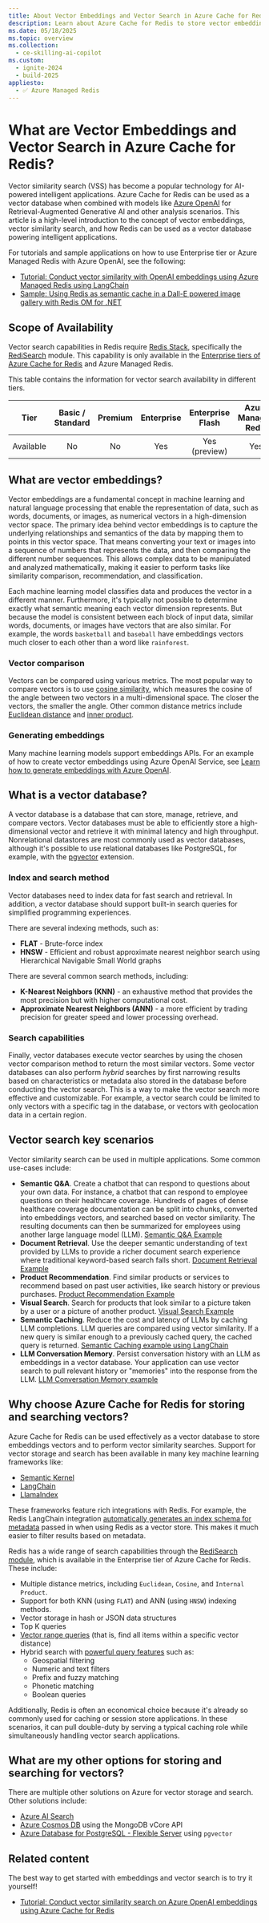 ```yaml
---
title: About Vector Embeddings and Vector Search in Azure Cache for Redis
description: Learn about Azure Cache for Redis to store vector embeddings and provide similarity search.
ms.date: 05/18/2025
ms.topic: overview
ms.collection:
  - ce-skilling-ai-copilot
ms.custom:
  - ignite-2024
  - build-2025
appliesto:
  - ✅ Azure Managed Redis
---
```


# What are Vector Embeddings and Vector Search in Azure Cache for Redis?

Vector similarity search (VSS) has become a popular technology for AI-powered intelligent applications. Azure Cache for Redis can be used as a vector database when combined with models like [Azure OpenAI](/azure/ai-services/openai/overview) for Retrieval-Augmented Generative AI and other analysis scenarios. This article is a high-level introduction to the concept of vector embeddings, vector similarity search, and how Redis can be used as a vector database powering intelligent applications.

For tutorials and sample applications on how to use Enterprise tier or Azure Managed Redis with Azure OpenAI, see the following:

- [Tutorial: Conduct vector similarity with OpenAI embeddings using Azure Managed Redis using LangChain](tutorial-vector-similarity.md)
- [Sample: Using Redis as semantic cache in a Dall-E powered image gallery with Redis OM for .NET](https://github.com/Azure-Samples/azure-redis-dalle-semantic-caching)

## Scope of Availability

Vector search capabilities in Redis require [Redis Stack](https://redis.io/docs/latest/operate/oss_and_stack/stack-with-enterprise/), specifically the [RediSearch](https://redis.io/docs/interact/search-and-query/) module. This capability is only available in the [Enterprise tiers of Azure Cache for Redis](redis-modules.md) and Azure Managed Redis.

This table contains the information for vector search availability in different tiers.

| Tier      | Basic / Standard | Premium | Enterprise | Enterprise Flash | Azure Managed Redis |
|-----------|:----------------:|:-------:|:----------:|:----------------:|:-----------------------------:|
| Available | No               | No      | Yes        | Yes (preview)    | Yes                           |

## What are vector embeddings?

Vector embeddings are a fundamental concept in machine learning and natural language processing that enable the representation of data, such as words, documents, or images, as numerical vectors in a high-dimension vector space. The primary idea behind vector embeddings is to capture the underlying relationships and semantics of the data by mapping them to points in this vector space. That means converting your text or images into a sequence of numbers that represents the data, and then comparing the different number sequences. This allows complex data to be manipulated and analyzed mathematically, making it easier to perform tasks like similarity comparison, recommendation, and classification.


Each machine learning model classifies data and produces the vector in a different manner. Furthermore, it's typically not possible to determine exactly what semantic meaning each vector dimension represents. But because the model is consistent between each block of input data, similar words, documents, or images have vectors that are also similar. For example, the words `basketball` and `baseball` have embeddings vectors much closer to each other than a word like `rainforest`.

### Vector comparison

Vectors can be compared using various metrics. The most popular way to compare vectors is to use [cosine similarity](https://en.wikipedia.org/wiki/Cosine_similarity), which measures the cosine of the angle between two vectors in a multi-dimensional space. The closer the vectors, the smaller the angle. Other common distance metrics include [Euclidean distance](https://en.wikipedia.org/wiki/Euclidean_distance) and [inner product](https://en.wikipedia.org/wiki/Inner_product_space).

### Generating embeddings

Many machine learning models support embeddings APIs. For an example of how to create vector embeddings using Azure OpenAI Service, see [Learn how to generate embeddings with Azure OpenAI](/azure/ai-services/openai/how-to/embeddings).

## What is a vector database?

A vector database is a database that can store, manage, retrieve, and compare vectors. Vector databases must be able to efficiently store a high-dimensional vector and retrieve it with minimal latency and high throughput. Nonrelational datastores are most commonly used as vector databases, although it's possible to use relational databases like PostgreSQL, for example, with the [pgvector](https://github.com/pgvector/pgvector) extension.

### Index and search method

Vector databases need to index data for fast search and retrieval. In addition, a vector database should support built-in search queries for simplified programming experiences.

There are several indexing methods, such as:

- **FLAT** - Brute-force index
- **HNSW** - Efficient and robust approximate nearest neighbor search using Hierarchical Navigable Small World graphs

There are several common search methods, including:

- **K-Nearest Neighbors (KNN)** - an exhaustive method that provides the most precision but with higher computational cost.
- **Approximate Nearest Neighbors (ANN)** - a more efficient by trading precision for greater speed and lower processing overhead.

### Search capabilities

Finally, vector databases execute vector searches by using the chosen vector comparison method to return the most similar vectors. Some vector databases can also perform _hybrid_ searches by first narrowing results based on characteristics or metadata also stored in the database before conducting the vector search. This is a way to make the vector search more effective and customizable. For example, a vector search could be limited to only vectors with a specific tag in the database, or vectors with geolocation data in a certain region.

## Vector search key scenarios

Vector similarity search can be used in multiple applications. Some common use-cases include:

- **Semantic Q&A**. Create a chatbot that can respond to questions about your own data. For instance, a chatbot that can respond to employee questions on their healthcare coverage. Hundreds of pages of dense healthcare coverage documentation can be split into chunks, converted into embeddings vectors, and searched based on vector similarity. The resulting documents can then be summarized for employees using another large language model (LLM). [Semantic Q&A Example](https://techcommunity.microsoft.com/blog/azuredevcommunityblog/vector-similarity-search-with-azure-cache-for-redis-enterprise/3822059)
- **Document Retrieval**. Use the deeper semantic understanding of text provided by LLMs to provide a richer document search experience where traditional keyword-based search falls short. [Document Retrieval Example](https://github.com/RedisVentures/redis-arXiv-search)
- **Product Recommendation**. Find similar products or services to recommend based on past user activities, like search history or previous purchases. [Product Recommendation Example](https://github.com/RedisVentures/LLM-Recommender)
- **Visual Search**. Search for products that look similar to a picture taken by a user or a picture of another product. [Visual Search Example](https://github.com/RedisVentures/redis-product-search)
- **Semantic Caching**. Reduce the cost and latency of LLMs by caching LLM completions. LLM queries are compared using vector similarity. If a new query is similar enough to a previously cached query, the cached query is returned. [Semantic Caching example using LangChain](https://python.langchain.com/docs/integrations/llm_caching/#redis-cache)
- **LLM Conversation Memory**. Persist conversation history with an LLM as embeddings in a vector database. Your application can use vector search to pull relevant history or "memories" into the response from the LLM. [LLM Conversation Memory example](https://github.com/continuum-llms/chatgpt-memory)


## Why choose Azure Cache for Redis for storing and searching vectors?

Azure Cache for Redis can be used effectively as a vector database to store embeddings vectors and to perform vector similarity searches. Support for vector storage and search has been available in many key machine learning frameworks like:

- [Semantic Kernel](https://github.com/microsoft/semantic-kernel)
- [LangChain](https://python.langchain.com/docs/integrations/vectorstores/redis)
- [LlamaIndex](https://gpt-index.readthedocs.io/en/latest/examples/vector_stores/RedisIndexDemo.html)

These frameworks feature rich integrations with Redis. For example, the Redis LangChain integration [automatically generates an index schema for metadata](https://python.langchain.com/docs/integrations/vectorstores/redis#inspecting-the-created-index) passed in when using Redis as a vector store. This makes it much easier to filter results based on metadata.

Redis has a wide range of search capabilities through the [RediSearch module](redis-modules.md#redisearch), which is available in the Enterprise tier of Azure Cache for Redis. These include:

- Multiple distance metrics, including `Euclidean`, `Cosine`, and `Internal Product`.
- Support for both KNN (using `FLAT`) and ANN (using `HNSW`) indexing methods.
- Vector storage in hash or JSON data structures
- Top K queries
- [Vector range queries](https://redis.io/docs/latest/develop/interact/search-and-query/advanced-concepts/vectors/#range-queries) (that is, find all items within a specific vector distance)
- Hybrid search with [powerful query features](https://redis.io/docs/interact/search-and-query/) such as:
  - Geospatial filtering
  - Numeric and text filters
  - Prefix and fuzzy matching
  - Phonetic matching
  - Boolean queries

Additionally, Redis is often an economical choice because it's already so commonly used for caching or session store applications. In these scenarios, it can pull double-duty by serving a typical caching role while simultaneously handling vector search applications.

## What are my other options for storing and searching for vectors?

There are multiple other solutions on Azure for vector storage and search. Other solutions include:

- [Azure AI Search](/azure/search/vector-search-overview)
- [Azure Cosmos DB](/azure/cosmos-db/mongodb/vcore/vector-search) using the MongoDB vCore API
- [Azure Database for PostgreSQL - Flexible Server](/azure/postgresql/flexible-server/how-to-use-pgvector) using `pgvector`

## Related content

The best way to get started with embeddings and vector search is to try it yourself!

- [Tutorial: Conduct vector similarity search on Azure OpenAI embeddings using Azure Cache for Redis](tutorial-vector-similarity.md)
